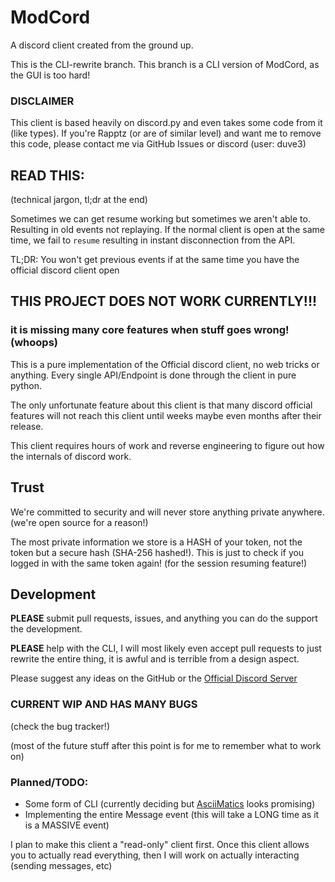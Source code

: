 # ModCord
A discord client created from the ground up.

This is the CLI-rewrite branch. This branch is a CLI version of ModCord, as the GUI is too hard!

### **DISCLAIMER**

This client is based heavily on discord.py and even takes some code from it (like types).
If you're Rapptz (or are of similar level) and want me to remove this code, 
please contact me via GitHub Issues or discord (user: duve3)

## READ THIS:
(technical jargon, tl;dr at the end)

Sometimes we can get resume working but sometimes we aren't able to. 
Resulting in old events not replaying.
If the normal client is open at the same time, we fail to `resume` resulting in instant disconnection from the API.


TL;DR:
You won't get previous events if at the same time you have the official discord client open

## THIS PROJECT DOES NOT WORK CURRENTLY!!!
### it is missing many core features when stuff goes wrong! (whoops)

This is a pure implementation of the Official discord client, no web tricks or anything. 
Every single API/Endpoint is done through the client in pure python.

The only unfortunate feature about this client is that many discord official features will not reach
this client until weeks maybe even months after their release.

This client requires hours of work and reverse engineering to figure out how the internals of discord work.

## Trust
We're committed to security and will never store anything private anywhere.
(we're open source for a reason!)

The most private information we store is a HASH of your token, not the token 
but a secure hash (SHA-256 hashed!). 
This is just to check if you logged in with the same token again!
(for the session resuming feature!)

## Development
**PLEASE** submit pull requests, issues, and anything you can do the support the development.

**PLEASE** help with the CLI, I will most likely even accept pull requests to just rewrite the entire thing, 
it is awful and is terrible from a design aspect.

Please suggest any ideas on the GitHub or the [Official Discord Server](https://discord.gg/R5e6Gc4SDp)

### **CURRENT WIP AND HAS MANY BUGS**
(check the bug tracker!)

(most of the future stuff after this point is for me to remember what to work on)
### Planned/TODO:
- Some form of CLI (currently deciding but [AsciiMatics](https://github.com/peterbrittain/asciimatics?tab=readme-ov-file) looks promising)
- Implementing the entire Message event (this will take a LONG time as it is a MASSIVE event)

I plan to make this client a "read-only" client first.
Once this client allows you to actually read everything, then I will work on actually interacting (sending messages, etc)